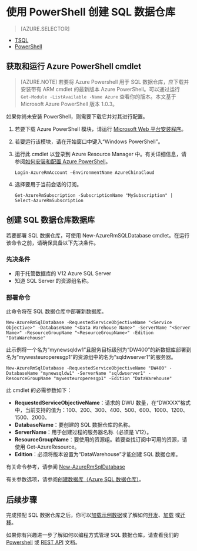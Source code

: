<properties
   pageTitle="使用 Powershell 创建 SQL 数据仓库 | Azure"
   description="使用 PowerShell 创建 SQL 数据仓库"
   services="sql-data-warehouse"
   documentationCenter="NA"
   authors="lodipalm"
   manager="barbkess"
   editor=""/>

<tags
   ms.service="sql-data-warehouse"
   ms.date="01/25/2016"
   wacn.date="03/28/2016"/>

# 使用 PowerShell 创建 SQL 数据仓库

> [AZURE.SELECTOR]
- [TSQL](/documentation/articles/sql-data-warehouse-get-started-create-database-tsql)
- [PowerShell](/documentation/articles/sql-data-warehouse-get-started-provision-powershell)

## 获取和运行 Azure PowerShell cmdlet

> [AZURE.NOTE]  若要将 Azure Powershell 用于 SQL 数据仓库，应下载并安装带有 ARM cmdlet 的最新版本 Azure PowerShell。可以通过运行 `Get-Module -ListAvailable -Name Azure` 查看你的版本。本文基于 Microsoft Azure PowerShell 版本 1.0.3。

如果你尚未安装 PowerShell，则需要下载它并对其进行配置。

1. 若要下载 Azure PowerShell 模块，请运行 [Microsoft Web 平台安装程序](http://go.microsoft.com/fwlink/p/?linkid=320376&clcid=0x409)。
2. 若要运行该模块，请在开始窗口中键入“Windows PowerShell”。
3. 运行此 cmdlet 以登录到 Azure Resource Manager 中。有关详细信息，请参阅[如何安装和配置 Azure PowerShell][]。

	```
	Login-AzureRmAccount –EnvironmentName AzureChinaCloud
	```

4. 选择要用于当前会话的订阅。

	```
	Get-AzureRmSubscription	-SubscriptionName "MySubscription" | Select-AzureRmSubscription
	```
   
## 创建 SQL 数据仓库数据库
若要部署 SQL 数据仓库，可使用 New-AzureRmSQLDatabase cmdlet。在运行该命令之前，请确保具备以下先决条件。

### 先决条件

- 用于托管数据库的 V12 Azure SQL Server
- 知道 SQL Server 的资源组名称。

### 部署命令

此命令将在 SQL 数据仓库中部署新数据库。

```
New-AzureRmSqlDatabase -RequestedServiceObjectiveName "<Service Objective>" -DatabaseName "<Data Warehouse Name>" -ServerName "<Server Name>" -ResourceGroupName "<ResourceGroupName>" -Edition "DataWarehouse"
```

此示例将一个名为“mynewsqldw1”且服务目标级别为“DW400”的新数据库部署到名为“mywesteuroperesgp1”的资源组中的名为“sqldwserver1”的服务器。

```
New-AzureRmSqlDatabase -RequestedServiceObjectiveName "DW400" -DatabaseName "mynewsqldw1" -ServerName "sqldwserver1" -ResourceGroupName "mywesteuroperesgp1" -Edition "DataWarehouse"
```

此 cmdlet 的必需参数如下：

 + **RequestedServiceObjectiveName**：请求的 DWU 数量，在“DWXXX”格式中，当前支持的值为：100、200、300、400、500、600、1000、1200、1500、2000。
 + **DatabaseName**：要创建的 SQL 数据仓库的名称。
 + **ServerName**：用于创建过程的服务器名称（必须是 V12）。
 + **ResourceGroupName**：要使用的资源组。若要查找订阅中可用的资源，请使用 Get-AzureResource。
 + **Edition**：必须将版本设置为“DataWarehouse”才能创建 SQL 数据仓库。 

有关命令参考，请参阅 [New-AzureRmSqlDatabase](https://msdn.microsoft.com/zh-cn/library/mt619339.aspx)

有关参数选项，请参阅[创建数据库（Azure SQL 数据仓库）](https://msdn.microsoft.com/zh-cn/library/mt204021.aspx)。

## 后续步骤
完成预配 SQL 数据仓库之后，你可以[加载示例数据][]或了解如何[开发][]、[加载][] 或[迁移][]。

如果你有兴趣进一步了解如何以编程方式管理 SQL 数据仓库，请查看我们的 [Powershell][] 或 [REST API][] 文档。



<!--Image references-->

<!--Article references-->
[迁移]: /documentation/articles/sql-data-warehouse-overview-migrate/
[开发]: /documentation/articles/sql-data-warehouse-overview-develop/
[加载]: /documentation/articles/sql-data-warehouse-overview-load
[加载示例数据]: /documentation/articles/sql-data-warehouse-get-started-manually-load-samples/
[Powershell]: /documentation/articles/sql-data-warehouse-reference-powershell-cmdlets/
[REST API]: https://msdn.microsoft.com/zh-cn/library/azure/dn505719.aspx
[MSDN]: https://msdn.microsoft.com/zh-cn/library/azure/dn546722.aspx
[firewall rules]: /documentation/articles/sql-database-configure-firewall-settings/
[如何安装和配置 Azure PowerShell]: /documentation/articles/powershell-install-configure

<!---HONumber=Mooncake_0321_2016-->